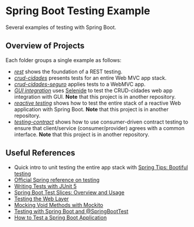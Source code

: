 # Spring Boot Testing Example
Several examples of testing with Spring Boot.

## Overview of Projects
Each folder groups a single example as follows:

- [_rest_](./rest/) shows the foundation of a REST testing.
- [_crud-cidades_](./crud-cidades/) presents tests for an entire Web MVC app stack.
- [_crud-cidades-seguro_](./crud-cidades-seguro/) applies tests to a WebMVC app.
- [_GUI integration_](https://github.com/gabrielcostasilva/crud-cidades/tree/selenide-crud) uses [Selenide](https://selenide.org) to test the CRUD-cidades web app integration with GUI. **Note** that this project is in another repository.
- [_reactive testing_](https://github.com/gabrielcostasilva/reactivity-examples/tree/testing) shows how to test the entire stack of a reactive Web application with Spring Boot. **Note** that this project is in another repository.
- [_testing-contract_](https://github.com/gabrielcostasilva/reactivity-examples/tree/testing-contract) shows how to use consumer-driven contract testing to ensure that client/service (consumer/provider) agrees with a common interface. **Note** that this project is in another repository.

## Useful References
- Quick intro to unit testing the entire app stack with [Spring Tips: Bootiful testing](https://www.youtube.com/watch?v=lTSJCr7xdbM)
- [Official Spring reference on testing](https://docs.spring.io/spring-framework/docs/current/reference/html/testing.html)
- [Writing Tests with JUnit 5](https://www.youtube.com/watch?v=we3zJE3hlWE)
- [Spring Boot Test Slices: Overview and Usage](https://rieckpil.de/spring-boot-test-slices-overview-and-usage/)
- [Testing the Web Layer](https://spring.io/guides/gs/testing-web/)
- [Mocking Void Methods with Mockito](https://www.baeldung.com/mockito-void-methods)
- [Testing with Spring Boot and @SpringBootTest](https://reflectoring.io/spring-boot-test/)
- [How to Test a Spring Boot Application](https://stackabuse.com/how-to-test-a-spring-boot-application/)
